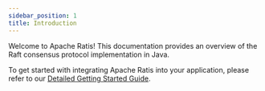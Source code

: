```yaml
---
sidebar_position: 1
title: Introduction
---
```


Welcome to Apache Ratis! This documentation provides an overview of the Raft consensus protocol implementation in Java.

To get started with integrating Apache Ratis into your application, please refer to our [Detailed Getting Started Guide](getting-started-detailed.md).

